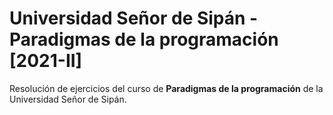 # Universidad Señor de Sipán - Paradigmas de la programación [2021-II]

Resolución de ejercicios del curso de **Paradigmas de la programación** de la Universidad Señor de Sipán.
